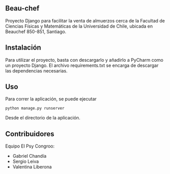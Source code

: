 ## Beau-chef

Proyecto Django para facilitar la venta de almuerzos cerca de la Facultad de Ciencias Físicas y Matemáticas de la Universidad de Chile, ubicada en Beauchef 850-851, Santiago.

## Instalación

Para utilizar el proyecto, basta con descargarlo y añadirlo a PyCharm como un proyecto Django. El archivo requirements.txt se encarga de descargar las dependencias necesarias.

## Uso

Para correr la aplicación, se puede ejecutar

```
python manage.py runserver
```

Desde el directorio de la aplicación.

## Contribuidores

Equipo El Psy Congroo:

- Gabriel Chandía
- Sergio Leiva
- Valentina Liberona